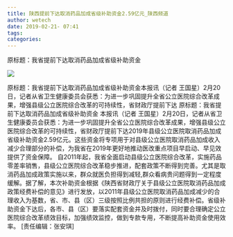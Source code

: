 ```yaml
---
title: 陕西提前下达取消药品加成省级补助资金2.59亿元_陕西频道
author: wetech
date: 2019-02-21- 07:41
tags: 
categories: 
---
```

原标题：我省提前下达取消药品加成省级补助资金
<!-- more -->
                
<img align="center" border="0" src="http://p2.ifengimg.com/a/2016/0810/204c433878d5cf9size1_w16_h16.png" />
                
            
原标题：我省提前下达取消药品加成省级补助资金本报讯（记者 王国星）2月20日，记者从省卫生健康委员会获悉：为进一步巩固提升全省公立医院综合改革成果，增强县级公立医院综合改革的可持续性，省财政厅提前下达
原标题：我省提前下达取消药品加成省级补助资金
本报讯（记者 王国星）2月20日，记者从省卫生健康委员会获悉：为进一步巩固提升全省公立医院综合改革成果，增强县级公立医院综合改革的可持续性，省财政厅提前下达2019年县级公立医院取消药品加成省级补助资金2.59亿元。这些资金将专项用于对县级公立医院取消药品加成收入减少合理部分的补偿，为我省在2019年更好地推动医改重点项目早启动、早见效提供了资金保障。
自2011年起，我省全面启动县级公立医院综合改革，实施药品零差率销售，县级公立医院综合改革稳步推进，配套政策不断得到完善。尤其是取消药品加成政策实施以来，群众就医负担得到减轻,群众看病贵问题得到一定程度缓解。据了解，本次补助资金根据《陕西省财政厅关于县级公立医院取消药品加成政策经费补偿的意见》进行发放，以2011年县级公立医院取消药品加成减少的合理收入为基数，省、市、县（区）三级按照比例共担的原则进行经费补偿。省级补助资金下达后，各市、县（区）要落实配套资金并及时拨付，同时要合理确定公立医院综合改革绩效目标，加强绩效监控，做到专款专用，不断提高补助资金使用效率。
[责任编辑：张安琪]
            
